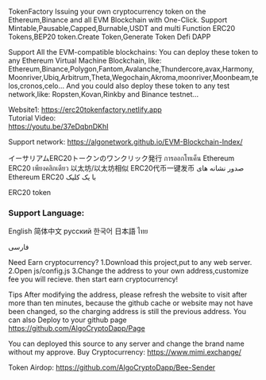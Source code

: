 TokenFactory
Issuing your own cryptocurrency token on the Ethereum,Binance and all EVM Blockchain with One-Click.
Support Mintable,Pausable,Capped,Burnable,USDT and multi Function ERC20 Tokens,BEP20 token.Create Token,Generate Token Defi DAPP

Support All the EVM-compatible blockchains:
You can deploy these token to any Ethereum Virtual Machine Blockchain, like: Ethereum,Binance,Polygon,Fantom,Avalanche,Thundercore,avax,Harmony,Moonriver,Ubiq,Arbitrum,Theta,Wegochain,Akroma,moonriver,Moonbeam,telos,cronos,celo...
And you could also deploy these token to any test network,like: Ropsten,Kovan,Rinkby and Binance testnet...

 

 

Website1: https://erc20tokenfactory.netlify.app<br>
Tutorial Video:<br>
https://youtu.be/37eDqbnDKhI<br>

 

Support network:
https://algonetwork.github.io/EVM-Blockchain-Index/

イーサリアムERC20トークンのワンクリック発行
การออกโทเค็น Ethereum ERC20 เพียงคลิกเดียว
以太坊/以太坊相似 ERC20代币一键发币
صدور نشانه های Ethereum ERC20 با یک کلیک

ERC20 token
### Support Language:
English
简体中文
русский
한국어
日本語
ไทย

فارسی

Need Earn cryptocurrency?
1.Download this project,put to any web server.
2.Open js/config.js
3.Change the address to your own address,customize fee you will recieve. then start earn cryptocurrency!

Tips
After modifying the address, please refresh the website to visit after more than ten minutes, because the github cache or website may not have been changed, so the charging address is still the previous address.
You can also Deploy to your github page
https://github.com/AlgoCryptoDapp/Page

You can deployed this source to any server and change the brand name without my approve.
Buy Cryptocurrency:
https://www.mimi.exchange/

Token Airdop:
https://github.com/AlgoCryptoDapp/Bee-Sender
